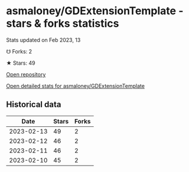 # asmaloney/GDExtensionTemplate - stars & forks statistics

Stats updated on Feb 2023, 13

☋ Forks: 2

★ Stars: 49

[Open repository](https://github.com/asmaloney/GDExtensionTemplate)

[Open detailed stats for asmaloney/GDExtensionTemplate](https://reviewgithub.com/rep/asmaloney/GDExtensionTemplate)

## Historical data
| Date | Stars | Forks |
|------|-------|-------|
| 2023-02-13 | 49 | 2 | 
| 2023-02-12 | 46 | 2 | 
| 2023-02-11 | 46 | 2 | 
| 2023-02-10 | 45 | 2 | 

